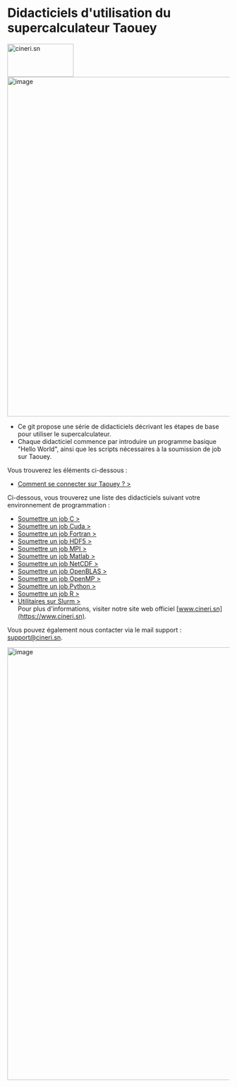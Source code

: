# Didacticiels d'utilisation du supercalculateur Taouey
<img src="https://github.com/DiopBabacarEdu/TaoueY-HPC/assets/20286290/e589fd32-b4a3-4237-bf1d-6a8c78934325" alt="cineri.sn" width="150" height="75">
<img width="770" alt="image" src="https://github.com/DiopBabacarEdu/TaoueY-HPC/assets/20286290/b3bb98b4-047f-472c-ae61-d77733b97df9">

* Ce git propose une série de didacticiels décrivant les étapes de base pour utiliser le supercalculateur.
* Chaque didacticiel commence par introduire un programme basique "Hello World", ainsi que les scripts nécessaires à la soumission de job sur Taouey.

Vous trouverez les éléments ci-dessous :
* [Comment se connecter sur Taouey ? >](https://github.com/DiopBabacarEdu/TaoueY-HPC/tree/main/Comment%20se%20connecter%3F)

Ci-dessous, vous trouverez une liste des didacticiels suivant votre environnement de programmation :
* [Soumettre un job C >](https://github.com/DiopBabacarEdu/TaoueY-HPC/tree/main/C-C%2B%2B)
* [Soumettre un job Cuda >](https://github.com/DiopBabacarEdu/TaoueY-HPC/tree/main/Cuda)
*  [Soumettre un job Fortran >](https://github.com/DiopBabacarEdu/TaoueY-HPC/tree/main/Fortran)
*  [Soumettre un job HDF5 >](https://github.com/DiopBabacarEdu/TaoueY-HPC/blob/main/HDF5/readme.md)
*  [Soumettre un job MPI >](https://github.com/DiopBabacarEdu/TaoueY-HPC/tree/main/MPI)
*  [Soumettre un job Matlab >](https://github.com/DiopBabacarEdu/TaoueY-HPC/tree/main/Matlab)
*  [Soumettre un job NetCDF >](https://github.com/DiopBabacarEdu/TaoueY-HPC/tree/main/NetCDF)
*  [Soumettre un job OpenBLAS >](https://github.com/DiopBabacarEdu/TaoueY-HPC/tree/main/OpenBLAS)
*  [Soumettre un job OpenMP >](https://github.com/DiopBabacarEdu/TaoueY-HPC/tree/main/OPenMP)
*  [Soumettre un job Python >](https://github.com/DiopBabacarEdu/TaoueY-HPC/tree/main/Python)
*  [Soumettre un job R >](https://github.com/DiopBabacarEdu/TaoueY-HPC/tree/main/R)
*  [Utilitaires sur Slurm > ](https://github.com/DiopBabacarEdu/TaoueY-HPC/tree/main/SLURM)  
Pour plus d'informations, visiter notre site web officiel [www.cineri.sn](https://www.cineri.sn).

Vous pouvez également nous contacter via le mail support : [support@cineri.sn](support@cineri.sn).

<img width="981" alt="image" src="https://github.com/DiopBabacarEdu/TaoueY-HPC/assets/20286290/b109ef72-75c9-4b06-93a9-3a9ddc597575">
